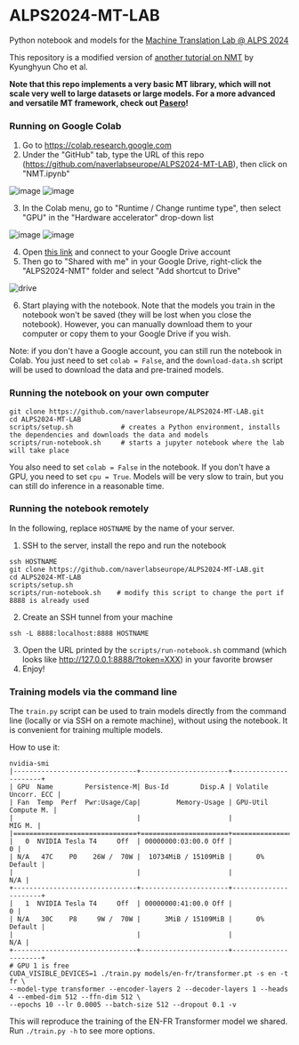 # ALPS2024-MT-LAB
Python notebook and models for the [Machine Translation Lab @ ALPS 2024](http://lig-alps.imag.fr)

This repository is a modified version of [another tutorial on NMT](https://github.com/nyu-dl/AMMI-2019-NLP-Part2/blob/master/02-day-RLM%26NMT/02.c.NMT/NMT.ipynb) by Kyunghyun Cho et al.

**Note that this repo implements a very basic MT library, which will not scale very well to large datasets or large models. For a more advanced and versatile MT framework, check out [Pasero](https://github.com/naver/pasero)!**

### Running on Google Colab

1. Go to https://colab.research.google.com
2. Under the "GitHub" tab, type the URL of this repo (https://github.com/naverlabseurope/ALPS2024-MT-LAB), then click on "NMT.ipynb"

![image](https://user-images.githubusercontent.com/1795321/213119740-7197f65a-25f7-4c4a-864f-46266a1b3fbd.png)
![image](https://user-images.githubusercontent.com/1795321/213120125-383bf9f7-6537-4d0f-9b07-db149edc7fb5.png)

3. In the Colab menu, go to "Runtime / Change runtime type", then select "GPU" in the "Hardware accelerator" drop-down list

![image](https://user-images.githubusercontent.com/1795321/213120345-d2a89b85-afd6-4d02-8eee-b9fdc189cfc7.png)
![image](https://user-images.githubusercontent.com/1795321/213120508-ec8f6b37-4b34-46cf-a262-a92d162e7dca.png)

4. Open [this link](https://drive.google.com/drive/folders/1E07YaKths98YpoBCH2PjdtTPqOXgfdZB?usp=sharing) and connect to your Google Drive account
5. Then go to "Shared with me" in your Google Drive, right-click the "ALPS2024-NMT" folder and select "Add shortcut to Drive"

![drive](https://user-images.githubusercontent.com/1795321/149558193-c7d008e7-09c8-418d-8fcf-2cfb517a52dc.png)

6. Start playing with the notebook. Note that the models you train in the notebook won't be saved (they will be lost when you close the notebook). However, you can manually download them to your computer or copy them to your Google Drive if you wish.

Note: if you don't have a Google account, you can still run the notebook in Colab. You just need to set `colab = False`, and the `download-data.sh` script will be used to download the data and pre-trained models.

### Running the notebook on your own computer

```
git clone https://github.com/naverlabseurope/ALPS2024-MT-LAB.git
cd ALPS2024-MT-LAB
scripts/setup.sh            # creates a Python environment, installs the dependencies and downloads the data and models
scripts/run-notebook.sh     # starts a jupyter notebook where the lab will take place
```
You also need to set `colab = False` in the notebook.
If you don't have a GPU, you need to set `cpu = True`. Models will be very slow to train, but you can still do inference in a reasonable time.

### Running the notebook remotely

In the following, replace `HOSTNAME` by the name of your server.

1. SSH to the server, install the repo and run the notebook
```
ssh HOSTNAME
git clone https://github.com/naverlabseurope/ALPS2024-MT-LAB.git
cd ALPS2024-MT-LAB
scripts/setup.sh
scripts/run-notebook.sh    # modify this script to change the port if 8888 is already used
```
2. Create an SSH tunnel from your machine
```
ssh -L 8888:localhost:8888 HOSTNAME
```
3. Open the URL printed by the `scripts/run-notebook.sh` command (which looks like http://127.0.0.1:8888/?token=XXX) in your favorite browser
4. Enjoy!

### Training models via the command line

The `train.py` script can be used to train models directly from the command line (locally or via SSH on a remote machine), without using the notebook. It is convenient for training multiple models.

How to use it:

```
nvidia-smi
|-------------------------------+----------------------+----------------------+
| GPU  Name        Persistence-M| Bus-Id        Disp.A | Volatile Uncorr. ECC |
| Fan  Temp  Perf  Pwr:Usage/Cap|         Memory-Usage | GPU-Util  Compute M. |
|                               |                      |               MIG M. |
|===============================+======================+======================|
|   0  NVIDIA Tesla T4     Off  | 00000000:03:00.0 Off |                    0 |
| N/A   47C    P0    26W /  70W |  10734MiB / 15109MiB |      0%      Default |
|                               |                      |                  N/A |
+-------------------------------+----------------------+----------------------+
|   1  NVIDIA Tesla T4     Off  | 00000000:41:00.0 Off |                    0 |
| N/A   30C    P8     9W /  70W |      3MiB / 15109MiB |      0%      Default |
|                               |                      |                  N/A |
+-------------------------------+----------------------+----------------------+
# GPU 1 is free
CUDA_VISIBLE_DEVICES=1 ./train.py models/en-fr/transformer.pt -s en -t fr \
--model-type transformer --encoder-layers 2 --decoder-layers 1 --heads 4 --embed-dim 512 --ffn-dim 512 \
--epochs 10 --lr 0.0005 --batch-size 512 --dropout 0.1 -v
```

This will reproduce the training of the EN-FR Transformer model we shared.
Run `./train.py -h` to see more options.
